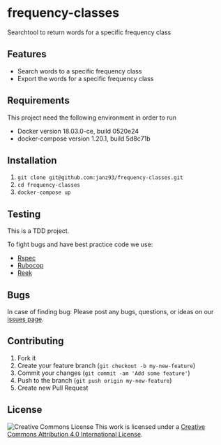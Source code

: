 # frequency-classes
Searchtool to return words for a specific frequency class

## Features
* Search words to a specific frequency class
* Export the words for a specific frequency class

## Requirements
This project need the following environment in order to run

- Docker version 18.03.0-ce, build 0520e24
- docker-compose version 1.20.1, build 5d8c71b

## Installation
1. `git clone git@github.com:janz93/frequency-classes.git`
2. `cd frequency-classes`
3. `docker-compose up`

## Testing
This is a TDD project.

To fight bugs and have best practice code we use:

* [Rspec](https://github.com/seattlerb/minitest)
* [Rubocop](https://github.com/bbatsov/rubocop)
* [Reek](https://github.com/troessner/reek)

## Bugs
In case of finding bug:
Please post any bugs, questions, or ideas on our [issues page](https://github.com/janz93/frequency-classes/issues).

## Contributing

1. Fork it
2. Create your feature branch (`git checkout -b my-new-feature`)
3. Commit your changes (`git commit -am 'Add some feature'`)
4. Push to the branch (`git push origin my-new-feature`)
5. Create new Pull Request

## License
![Creative Commons License](https://i.creativecommons.org/l/by/4.0/88x31.png "CC BY")
This work is licensed under a [Creative Commons Attribution 4.0 International License](https://creativecommons.org/licenses/by/4.0/).
